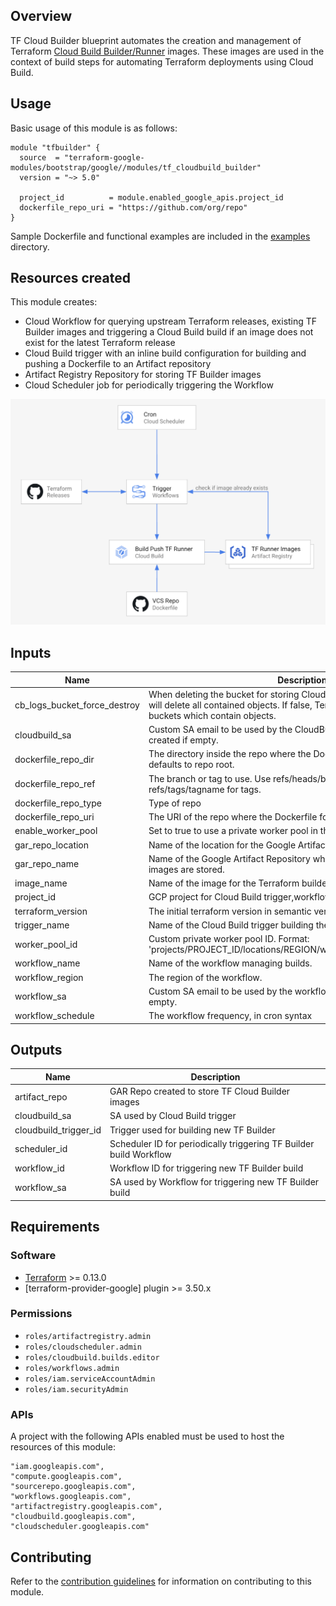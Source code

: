 ## Overview

TF Cloud Builder blueprint automates the creation and management of Terraform [Cloud Build Builder/Runner](https://cloud.google.com/build/docs/cloud-builders) images. These images are used in the context of build steps for automating Terraform deployments using Cloud Build.

## Usage

Basic usage of this module is as follows:

```hcl
module "tfbuilder" {
  source  = "terraform-google-modules/bootstrap/google//modules/tf_cloudbuild_builder"
  version = "~> 5.0"

  project_id          = module.enabled_google_apis.project_id
  dockerfile_repo_uri = "https://github.com/org/repo"
}
```

Sample Dockerfile and functional examples are included in the [examples](../../examples/) directory.

## Resources created

This module creates:
- Cloud Workflow for querying upstream Terraform releases, existing TF Builder images and triggering a Cloud Build build if an image does not exist for the latest Terraform release
- Cloud Build trigger with an inline build configuration for building and pushing a Dockerfile to an Artifact repository
- Artifact Registry Repository for storing TF Builder images
- Cloud Scheduler job for periodically triggering the Workflow

![](./assets/arch.png)

<!-- BEGINNING OF PRE-COMMIT-TERRAFORM DOCS HOOK -->
## Inputs

| Name | Description | Type | Default | Required |
|------|-------------|------|---------|:--------:|
| cb\_logs\_bucket\_force\_destroy | When deleting the bucket for storing CloudBuild logs, this boolean option will delete all contained objects. If false, Terraform will fail to delete buckets which contain objects. | `bool` | `false` | no |
| cloudbuild\_sa | Custom SA email to be used by the CloudBuild trigger. Defaults to being created if empty. | `string` | `""` | no |
| dockerfile\_repo\_dir | The directory inside the repo where the Dockerfile is located. If empty defaults to repo root. | `string` | `""` | no |
| dockerfile\_repo\_ref | The branch or tag to use. Use refs/heads/branchname for branches or refs/tags/tagname for tags. | `string` | `"refs/heads/main"` | no |
| dockerfile\_repo\_type | Type of repo | `string` | `"CLOUD_SOURCE_REPOSITORIES"` | no |
| dockerfile\_repo\_uri | The URI of the repo where the Dockerfile for Terraform builder is stored | `string` | n/a | yes |
| enable\_worker\_pool | Set to true to use a private worker pool in the Cloud Build Trigger. | `bool` | `false` | no |
| gar\_repo\_location | Name of the location for the Google Artifact Repository. | `string` | `"us"` | no |
| gar\_repo\_name | Name of the Google Artifact Repository where the Terraform builder images are stored. | `string` | `"tf-runners"` | no |
| image\_name | Name of the image for the Terraform builder. | `string` | `"terraform"` | no |
| project\_id | GCP project for Cloud Build trigger,workflow and scheduler. | `string` | n/a | yes |
| terraform\_version | The initial terraform version in semantic version format. | `string` | `"1.1.0"` | no |
| trigger\_name | Name of the Cloud Build trigger building the Terraform builder. | `string` | `"tf-cloud-builder-build"` | no |
| worker\_pool\_id | Custom private worker pool ID. Format: 'projects/PROJECT\_ID/locations/REGION/workerPools/PRIVATE\_POOL\_ID'. | `string` | `""` | no |
| workflow\_name | Name of the workflow managing builds. | `string` | `"terraform-runner-workflow"` | no |
| workflow\_region | The region of the workflow. | `string` | `"us-central1"` | no |
| workflow\_sa | Custom SA email to be used by the workflow. Defaults to being created if empty. | `string` | `""` | no |
| workflow\_schedule | The workflow frequency, in cron syntax | `string` | `"0 8 * * *"` | no |

## Outputs

| Name | Description |
|------|-------------|
| artifact\_repo | GAR Repo created to store TF Cloud Builder images |
| cloudbuild\_sa | SA used by Cloud Build trigger |
| cloudbuild\_trigger\_id | Trigger used for building new TF Builder |
| scheduler\_id | Scheduler ID for periodically triggering TF Builder build Workflow |
| workflow\_id | Workflow ID for triggering new TF Builder build |
| workflow\_sa | SA used by Workflow for triggering new TF Builder build |

<!-- END OF PRE-COMMIT-TERRAFORM DOCS HOOK -->

## Requirements

### Software

-   [Terraform](https://www.terraform.io/downloads.html) >= 0.13.0
-   [terraform-provider-google] plugin >= 3.50.x

### Permissions

- `roles/artifactregistry.admin`
- `roles/cloudscheduler.admin`
- `roles/cloudbuild.builds.editor`
- `roles/workflows.admin`
- `roles/iam.serviceAccountAdmin`
- `roles/iam.securityAdmin`

### APIs

A project with the following APIs enabled must be used to host the
resources of this module:

```hcl
"iam.googleapis.com",
"compute.googleapis.com",
"sourcerepo.googleapis.com",
"workflows.googleapis.com",
"artifactregistry.googleapis.com",
"cloudbuild.googleapis.com",
"cloudscheduler.googleapis.com"
```

## Contributing

Refer to the [contribution guidelines](../../CONTRIBUTING.md) for
information on contributing to this module.
